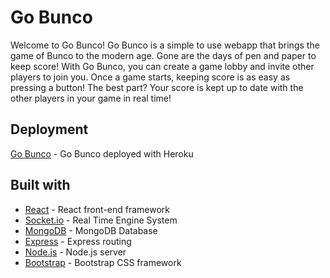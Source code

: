 # Go Bunco

Welcome to Go Bunco! Go Bunco is a simple to use webapp that brings the game of Bunco to the modern age. Gone are the days of pen and paper to keep score! With Go Bunco, you can create a game lobby and invite other players to join you. Once a game starts, keeping score is as easy as pressing a button! The best part? Your score is kept up to date with the other players in your game in real time!

## Deployment

[Go Bunco](https://cryptic-inlet-46964.herokuapp.com/) - Go Bunco deployed with Heroku

## Built with

- [React](https://reactjs.org/) - React front-end framework
- [Socket.io](https://socket.io/) - Real Time Engine System
- [MongoDB](https://www.mongodb.com/) - MongoDB Database
- [Express](https://expressjs.com/) - Express routing
- [Node.js](https://nodejs.org/en/) - Node.js server
- [Bootstrap](https://getbootstrap.com/) - Bootstrap CSS framework
